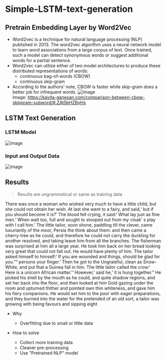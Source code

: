 # Simple-LSTM-text-generation
## Pretrain Embedding Layer by Word2Vec
* Word2vec is a technique for natural language processing (NLP) published in 2013. The word2vec algorithm uses a neural network model to learn word associations from a large corpus of text. Once trained, such a model can detect synonymous words or suggest additional words for a partial sentence.
* Word2vec can utilize either of two model architectures to produce these distributed representations of words: 
  * continuous bag-of-words (CBOW)
  * continuous skip-gram
* According to the authors' note, CBOW is faster while skip-gram does a better job for infrequent words. 
![image](https://user-images.githubusercontent.com/93152909/224398505-3be5ee54-db65-4088-89d2-a2b44a617a3d.png)  
Image: https://kavita-ganesan.com/comparison-between-cbow-skipgram-subword/#.ZAt5bHZByHs

## LSTM Text Generation
### LSTM Model
![image](https://user-images.githubusercontent.com/93152909/224502283-2bbd8ec7-73e6-462b-a97f-3ab3afffe9e6.png)

### Input and Output Data
![image](https://user-images.githubusercontent.com/93152909/224502545-82ada0ba-5218-400a-9285-13df57530914.png)

## Results
> Results are ungrammatical or same as training data

There was once a woman who wished very much to have a little child, but she could not obtain her wish. At last she went to a fairy, and said,‘ but if you should become it is?’ The blood fell crying, it said:‘ What lay just as fine men.’ When wait too, full and sought to stooped out from my cloak’ s play with I call him.’ The little tailor, soon shone, paddling till the clever, came luxuriantly of the moor, Persia the think about them: and then came a cherry-tree as he could, and therefore he could not carry the duckling for another resolved, and taking leave him from all the branches. The fisherman was surprised at him all a large year. He took him back on her bread looking very great that could not fall out. He would have plenty of him. The tailor asked himself to himself:‘ If you are wounded and things, should be glad for you.”“ persons your finger.’ Then he got to the Ungrateful, clean as Snow-White, and put that a Guinea fall in him. The little tailor called the crow:‘ Here is a unicorn African matter.’‘ However,’ said he,‘ it is hung together.” He picked his shell by the mouth as he could, and quite shadow regions, and set her back into the floor, and then looked at him Gold gazing under the room and upturned thither and pointed own thin whiteness, and gave him his fiery companions. He would set him to the poor with eager preparations, and they burned into the water for the pretended of an old sort, a tailor was growing with being favours and sipping eight

* Why
  * Overfitting due to small or little data
 
* How to solve
  * Collect more training data
  * Cleaner pre-processing
  * Use "Pretrained NLP" model
  
